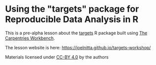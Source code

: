 # Using the "targets" package for Reproducible Data Analysis in R

This is a pre-alpha lesson about the [targets](https://github.com/ropensci/targets) R package built using [The Carpentries Workbench][workbench].

The lesson website is here: https://joelnitta.github.io/targets-workshop/

[workbench]: https://carpentries.github.io/sandpaper-docs/

Materials licensed under [CC-BY 4.0](LICENSE.md) by the authors